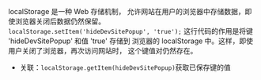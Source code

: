 localStorage 是一种 Web 存储机制，
允许网站在用户的浏览器中存储数据，即使浏览器关闭后数据仍然保留。  
`localStorage.setItem('hideDevSitePopup', 'true');`
这行代码的作用是将键 'hideDevSitePopup' 和值 'true' 存储到
浏览器的 localStorage 中。这样，即使用户关闭了浏览器，再次访问网站时，
这个键值对仍然存在。  
- 关联：`localStorage.getItem(hideDevSitePopup)`获取已保存键的值
